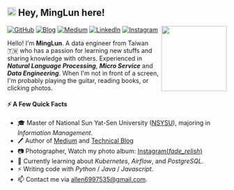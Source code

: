 <!--
- 🔭 I’m currently working on ...
- 🌱 I’m currently learning ...
- 👯 I’m looking to collaborate on ...
- 🤔 I’m looking for help with ...
- 💬 Ask me about ...
- 📫 How to reach me: ...
- 😄 Pronouns: ...
- ⚡ Fun fact: ...
-->

<h2>
  <img src="https://emojis.slackmojis.com/emojis/images/1577982316/7421/typingcat.gif?1577982316" width="20"/>
  Hey, MingLun here!
</h2>

<img align="right" src="https://emojis.slackmojis.com/emojis/images/1600706728/10521/meow_code.gif?1600706728" width="150" />

[![GitHub](https://img.shields.io/badge/github-%23121011.svg?style=for-the-badge&logo=github&logoColor=white)](https://github.com/MingLunWu)
[![Blog](https://img.shields.io/badge/Blogger-FF5722?style=for-the-badge&logo=blogger&logoColor=white)](https://minglunwu.github.io)
[![Medium](https://img.shields.io/badge/Medium-%23000000.svg?style=for-the-badge&logo=Medium&logoColor=white)](https://medium.com/@minglun-wu)
[![LinkedIn](https://img.shields.io/badge/linkedin-%230077B5.svg?style=for-the-badge&logo=linkedin&logoColor=white)](https://www.linkedin.com/in/明倫-吳-637020142/)
[![Instagram](https://img.shields.io/badge/Photo-%23E4405F.svg?style=for-the-badge&logo=Instagram&logoColor=white)](https://github.com/hsins.gpg)



Hello! I'm **MingLun**. A data engineer from Taiwan 🇹🇼 who has a passion for learning new stuffs and sharing knowledge with others. Experienced in _**Natural Language Processing**_, _**Micro Service**_ and _**Data Engineering**_. When I'm not in front of a screen, I'm probably playing the guitar, reading books, or clicking photos.


#### ⚡️ A Few Quick Facts

- 🎓 Master of National Sun Yat-Sen University ([NSYSU](https://www.nsysu.edu.tw)), majoring in _Information Management_.
- 🖊️ Author of [Medium](https://medium.com/@minglun-wu) and [Technical Blog](https://minglunwu.github.io)
- 📷 Photographer, Watch my photo album: [Instagram(_fade_relish_)](https://www.instagram.com/fade_relish/) 
- 🌱 Currently learning about _Kubernetes_, _Airflow_, and _PostgreSQL_.
- ⚡ Writing code with _Python_ / _Java_ / _Javascript_.
- 📫 Contact me via [allen6997535@gmail.com](mailto:allen6997535@gmail.com).

<!--
- 🍻 Postgraduate student at 🇬🇧 [UofG](https://www.gla.ac.uk/), 1/2021 entry (_MSc in Computing Science_).
- 🎓 🇨🇳 [BIT](http://www.bit.edu.cn/) Alumni (_BSc in Computer Science_). Research assistant at _Data & AI security Lab_, 2020.6 - 2021.1.
- 👯 Building [Dev on Windows with WSL](https://dowww.spencerwoo.com/), [Substats](https://api.spencerwoo.com/substats/), [BIThesis](https://github.com/BITNP/BIThesis) and more.
- Support my work on [爱发电](https://afdian.net/@spencerwoo)!
- 🔭 Currently a research assistant at _Data & AI security Lab_, BIT.

#### ✒️ Recent Posts

| Blog | Today I Learned |
| :-- | :-- |
| `2019/05/31` [修復微軟更新後損毀的 Grub](https://hsins.me/blog/2019/05/30/rescue-and-reinstall-grub-after-updating-windows/) | `2019/05/31` TBD |
| `2019/05/27` [使用 clang-format 對程式碼進行排版](https://hsins.me/blog/2019/05/27/format-source-code-with-clang-format/) | `2019/05/31` TBD  |

<h6>† The cute cat working animation sourced from <a href="https://www.pizzacatparty.com/">The Pizzacat</a>.</h6>
-->
